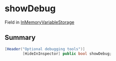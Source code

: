 # showDebug

Field in [InMemoryVariableStorage](/api/csharp/yarn.unity.inmemoryvariablestorage.md)

## Summary



```csharp
[Header("Optional debugging tools")]
        [HideInInspector] public bool showDebug;
```


